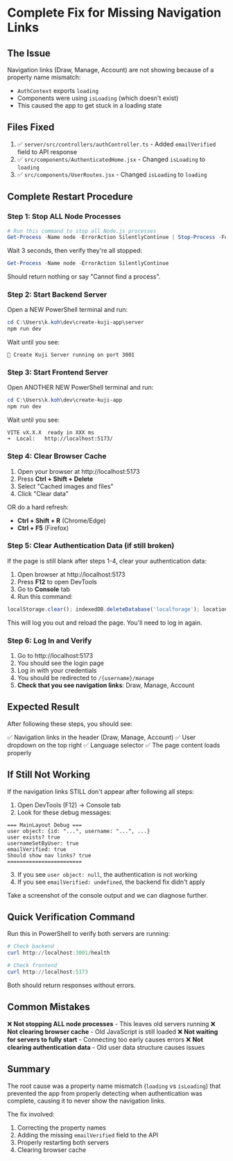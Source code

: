 # Complete Fix for Missing Navigation Links

## The Issue
Navigation links (Draw, Manage, Account) are not showing because of a property name mismatch:
- `AuthContext` exports `loading` 
- Components were using `isLoading` (which doesn't exist)
- This caused the app to get stuck in a loading state

## Files Fixed
1. ✅ `server/src/controllers/authController.ts` - Added `emailVerified` field to API response
2. ✅ `src/components/AuthenticatedHome.jsx` - Changed `isLoading` to `loading`
3. ✅ `src/components/UserRoutes.jsx` - Changed `isLoading` to `loading`

## Complete Restart Procedure

### Step 1: Stop ALL Node Processes

```powershell
# Run this command to stop all Node.js processes
Get-Process -Name node -ErrorAction SilentlyContinue | Stop-Process -Force
```

Wait 3 seconds, then verify they're all stopped:

```powershell
Get-Process -Name node -ErrorAction SilentlyContinue
```

Should return nothing or say "Cannot find a process".

### Step 2: Start Backend Server

Open a NEW PowerShell terminal and run:

```powershell
cd C:\Users\k.koh\dev\create-kuji-app\server
npm run dev
```

Wait until you see:
```
🚀 Create Kuji Server running on port 3001
```

### Step 3: Start Frontend Server

Open ANOTHER NEW PowerShell terminal and run:

```powershell
cd C:\Users\k.koh\dev\create-kuji-app
npm run dev
```

Wait until you see:
```
VITE vX.X.X  ready in XXX ms
➜  Local:   http://localhost:5173/
```

### Step 4: Clear Browser Cache

1. Open your browser at http://localhost:5173
2. Press **Ctrl + Shift + Delete**
3. Select "Cached images and files"
4. Click "Clear data"

OR do a hard refresh:
- **Ctrl + Shift + R** (Chrome/Edge)
- **Ctrl + F5** (Firefox)

### Step 5: Clear Authentication Data (if still broken)

If the page is still blank after steps 1-4, clear your authentication data:

1. Open browser at http://localhost:5173
2. Press **F12** to open DevTools
3. Go to **Console** tab
4. Run this command:

```javascript
localStorage.clear(); indexedDB.deleteDatabase('localforage'); location.reload();
```

This will log you out and reload the page. You'll need to log in again.

### Step 6: Log In and Verify

1. Go to http://localhost:5173
2. You should see the login page
3. Log in with your credentials
4. You should be redirected to `/{username}/manage`
5. **Check that you see navigation links**: Draw, Manage, Account

## Expected Result

After following these steps, you should see:

✅ Navigation links in the header (Draw, Manage, Account)
✅ User dropdown on the top right
✅ Language selector
✅ The page content loads properly

## If Still Not Working

If the navigation links STILL don't appear after following all steps:

1. Open DevTools (F12) → Console tab
2. Look for these debug messages:

```
=== MainLayout Debug ===
user object: {id: "...", username: "...", ...}
user exists? true
usernameSetByUser: true
emailVerified: true
Should show nav links? true
========================
```

3. If you see `user object: null`, the authentication is not working
4. If you see `emailVerified: undefined`, the backend fix didn't apply

Take a screenshot of the console output and we can diagnose further.

## Quick Verification Command

Run this in PowerShell to verify both servers are running:

```powershell
# Check backend
curl http://localhost:3001/health

# Check frontend
curl http://localhost:5173
```

Both should return responses without errors.

## Common Mistakes

❌ **Not stopping ALL node processes** - This leaves old servers running
❌ **Not clearing browser cache** - Old JavaScript is still loaded
❌ **Not waiting for servers to fully start** - Connecting too early causes errors
❌ **Not clearing authentication data** - Old user data structure causes issues

## Summary

The root cause was a property name mismatch (`loading` vs `isLoading`) that prevented the app from properly detecting when authentication was complete, causing it to never show the navigation links.

The fix involved:
1. Correcting the property names
2. Adding the missing `emailVerified` field to the API
3. Properly restarting both servers
4. Clearing browser cache
